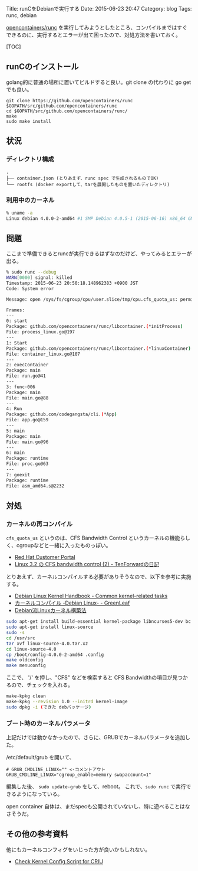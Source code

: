 Title: runCをDebianで実行する
Date: 2015-06-23 20:47
Category: blog
Tags: runc, debian

[opencontainers/runc](https://github.com/opencontainers/runc) を実行してみようとしたところ、コンパイルまではすぐできるのに、実行するとエラーが出て困ったので、対処方法を書いておく。


[TOC]


## runCのインストール
golang的に普通の場所に置いてビルドすると良い。git clone の代わりに go getでも良い。

```
git clone https://github.com/opencontainers/runc $GOPATH/src/github.com/opencontainers/runc
cd $GOPATH/src/github.com/opencontainers/runc/
make
sudo make install
```

## 状況
### ディレクトリ構成
```
.
├── container.json (とりあえず、runc spec で生成されるものでOK)
└── rootfs (docker exportして、tarを展開したものを置いたディレクトリ)
```

### 利用中のカーネル
```sh
% uname -a
Linux debian 4.0.0-2-amd64 #1 SMP Debian 4.0.5-1 (2015-06-16) x86_64 GNU/Linux
```


## 問題
ここまで準備できるとruncが実行できるはずなのだけど、やってみるとエラーが出る。

```sh
% sudo runc --debug
WARN[0000] signal: killed
Timestamp: 2015-06-23 20:50:18.148962383 +0900 JST
Code: System error

Message: open /sys/fs/cgroup/cpu/user.slice/tmp/cpu.cfs_quota_us: permission denied

Frames:
---
0: start
Package: github.com/opencontainers/runc/libcontainer.(*initProcess)
File: process_linux.go@197
---
1: Start
Package: github.com/opencontainers/runc/libcontainer.(*linuxContainer)
File: container_linux.go@107
---
2: execContainer
Package: main
File: run.go@41
---
3: func·006
Package: main
File: main.go@88
---
4: Run
Package: github.com/codegangsta/cli.(*App)
File: app.go@159
---
5: main
Package: main
File: main.go@96
---
6: main
Package: runtime
File: proc.go@63
---
7: goexit
Package: runtime
File: asm_amd64.s@2232
```

## 対処
### カーネルの再コンパイル
`cfs_quota_us` というのは、CFS Bandwidth Control というカーネルの機能らしく、cgroupなどと一緒に入ったものっぽい。

- [Red Hat Customer Portal](https://access.redhat.com/documentation/ja-JP/Red_Hat_Enterprise_Linux/6/html/Resource_Management_Guide/sec-cpu.html)
- [Linux 3.2 の CFS bandwidth control (2) - TenForwardの日記](http://d.hatena.ne.jp/defiant/20120116/1326703352)

とりあえず、カーネルコンパイルする必要がありそうなので、以下を参考に実施する。

- [Debian Linux Kernel Handbook - Common kernel-related tasks](http://kernel-handbook.alioth.debian.org/ch-common-tasks.html)
- [カーネルコンパイル -Debian Linux- - GreenLeaf](http://greenleaf.sakuraweb.com/index.php?%E3%82%AB%E3%83%BC%E3%83%8D%E3%83%AB%E3%82%B3%E3%83%B3%E3%83%91%E3%82%A4%E3%83%AB%20-Debian%20Linux-)
- [Debian流Linuxカーネル構築法](http://www.foxking.org/oldsite/pc/kernel-deb.html)

```sh
sudo apt-get install build-essential kernel-package libncurses5-dev bc
sudo apt-get install linux-source
sudo -s
cd /usr/src
tar xvf linux-source-4.0.tar.xz
cd linux-source-4.0
cp /boot/config-4.0.0-2-amd64 .config
make oldconfig
make menuconfig
```
ここで、 '/' を押し、"CFS" などを検索すると CFS Bandwidthの項目が見つかるので、チェックを入れる。

```sh
make-kpkg clean
make-kpkg --revision 1.0 --initrd kernel-image 
sudo dpkg -i (できた debパッケージ)
```

### ブート時のカーネルパラメータ
上記だけでは動かなかったので、さらに、GRUBでカーネルパラメータを追加した。

/etc/default/grub を開いて、
```
# GRUB_CMDLINE_LINUX="" <-コメントアウト
GRUB_CMDLINE_LINUX="cgroup_enable=memory swapaccount=1"
```
編集した後、 `sudo update-grub` をして、reboot。
これで、`sudo runc` で実行できるようになっている。


open container 自体は、まだspecも公開されていないし、特に遊べることはなさそうだ。

## その他の参考資料
他にもカーネルコンフィグをいじった方が良いかもしれない。

- [Check Kernel Config Script for CRIU](https://gist.github.com/mapk0y/2d1b7537b6c6d1c8e7f9)
